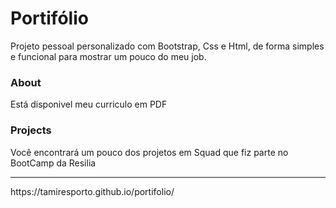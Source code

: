 # Portifólio
Projeto pessoal personalizado com Bootstrap, Css e Html, de forma simples e funcional para mostrar um pouco do meu job.

<h3>About</h3>
Está disponivel meu curriculo em PDF

<h3>Projects</h3>
Você encontrará um pouco dos projetos em Squad que fiz parte no BootCamp da Resilia

<hr>
 https://tamiresporto.github.io/portifolio/
